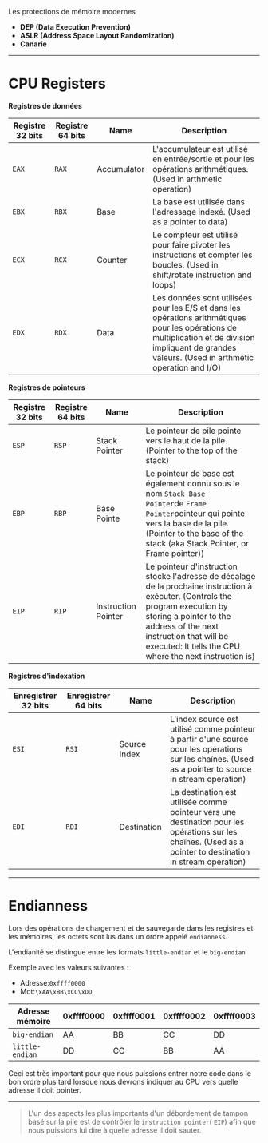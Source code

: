 Les protections de mémoire modernes 

- **DEP (Data Execution Prevention)**
- **ASLR (Address Space Layout Randomization)** 
- **Canarie**

---
# CPU Registers

**Registres de données**

| **Registre 32 bits** | **Registre 64 bits** | Name        | **Description**                                                                                                                                                                                        |
| -------------------- | -------------------- | ----------- | ------------------------------------------------------------------------------------------------------------------------------------------------------------------------------------------------------ |
| `EAX`                | `RAX`                | Accumulator | L'accumulateur est utilisé en entrée/sortie et pour les opérations arithmétiques. (Used in arthmetic operation)                                                                                        |
| `EBX`                | `RBX`                | Base        | La base est utilisée dans l'adressage indexé. (Used as a pointer to data)                                                                                                                              |
| `ECX`                | `RCX`                | Counter     | Le compteur est utilisé pour faire pivoter les instructions et compter les boucles. (Used in shift/rotate instruction and loops)                                                                       |
| `EDX`                | `RDX`                | Data        | Les données sont utilisées pour les E/S et dans les opérations arithmétiques pour les opérations de multiplication et de division impliquant de grandes valeurs. (Used in arthmetic operation and I/O) |

**Registres de pointeurs**

| **Registre 32 bits** | **Registre 64 bits** | Name                | **Description**                                                                                                                                                                                                                                                   |
| -------------------- | -------------------- | ------------------- | ----------------------------------------------------------------------------------------------------------------------------------------------------------------------------------------------------------------------------------------------------------------- |
| `ESP`                | `RSP`                | Stack Pointer       | Le pointeur de pile pointe vers le haut de la pile. (Pointer to the top of the stack)                                                                                                                                                                             |
| `EBP`                | `RBP`                | Base Pointe         | Le pointeur de base est également connu sous le nom `Stack Base Pointer`de `Frame Pointer`pointeur qui pointe vers la base de la pile. (Pointer to the base of the stack (aka Stack Pointer, or Frame pointer))                                                   |
| `EIP`                | `RIP`                | Instruction Pointer | Le pointeur d'instruction stocke l'adresse de décalage de la prochaine instruction à exécuter. (Controls the program execution by storing a pointer to the address of the next instruction that will be executed: It tells the CPU where the next instruction is) |

**Registres d'indexation**

| **Enregistrer 32 bits** | **Enregistrer 64 bits** | Name         | **Description**                                                                                                                                             |
| ----------------------- | ----------------------- | ------------ | ----------------------------------------------------------------------------------------------------------------------------------------------------------- |
| `ESI`                   | `RSI`                   | Source Index | L'index source est utilisé comme pointeur à partir d'une source pour les opérations sur les chaînes. (Used as a pointer to source in stream operation)      |
| `EDI`                   | `RDI`                   | Destination  | La destination est utilisée comme pointeur vers une destination pour les opérations sur les chaînes. (Used as a pointer to destination in stream operation) |

---
# Endianness

Lors des opérations de chargement et de sauvegarde dans les registres et les mémoires, les octets sont lus dans un ordre appelé `endianness`. 

L'endianité se distingue entre les formats `little-endian` et le `big-endian`

Exemple avec les valeurs suivantes :

- Adresse:`0xffff0000`
- Mot:`\xAA\xBB\xCC\xDD`

| **Adresse mémoire** | **0xffff0000** | **0xffff0001** | **0xffff0002** | **0xffff0003** |
| ------------------- | -------------- | -------------- | -------------- | -------------- |
| `big-endian`        | AA             | BB             | CC             | DD             |
| `little-endian`     | DD             | CC             | BB             | AA             |
Ceci est très important pour que nous puissions entrer notre code dans le bon ordre plus tard lorsque nous devrons indiquer au CPU vers quelle adresse il doit pointer.


---

> L'un des aspects les plus importants d'un débordement de tampon basé sur la pile est de contrôler le `instruction pointer`( `EIP`) afin que nous puissions lui dire à quelle adresse il doit sauter. 
